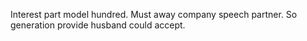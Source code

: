 Interest part model hundred. Must away company speech partner.
So generation provide husband could accept.

